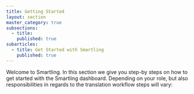 ```yaml
---
title: Getting Started
layout: section
master_category: true
subsections:
  - title:
    published: true
subarticles:
  - title: Get Started with Smartling
    published: true
---
```



Welcome to Smartling. In this section we give you step-by steps on how to get started with the Smartling dashboard. Depending on your role, but also responsibilities in regards to the translation workflow steps will vary:&nbsp;

&nbsp;